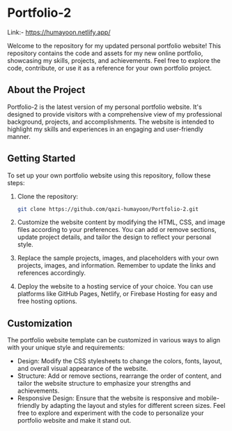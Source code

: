 # Portfolio-2

Link:- https://humayoon.netlify.app/

Welcome to the repository for my updated personal portfolio website! This repository contains the code and assets for my new online portfolio, showcasing my skills, projects, and achievements. Feel free to explore the code, contribute, or use it as a reference for your own portfolio project.

## About the Project

Portfolio-2 is the latest version of my personal portfolio website. It's designed to provide visitors with a comprehensive view of my professional background, projects, and accomplishments. The website is intended to highlight my skills and experiences in an engaging and user-friendly manner.

## Getting Started

To set up your own portfolio website using this repository, follow these steps:

1. Clone the repository:

   ```sh
   git clone https://github.com/qazi-humayoon/Portfolio-2.git
   ```
2. Customize the website content by modifying the HTML, CSS, and image files according to your preferences. You can add or remove sections, update project details, and tailor the design to reflect your personal style.

3. Replace the sample projects, images, and placeholders with your own projects, images, and information. Remember to update the links and references accordingly.

4. Deploy the website to a hosting service of your choice. You can use platforms like GitHub Pages, Netlify, or Firebase Hosting for easy and free hosting options.
## Customization
The portfolio website template can be customized in various ways to align with your unique style and requirements:

- Design: Modify the CSS stylesheets to change the colors, fonts, layout, and overall visual appearance of the website.
- Structure: Add or remove sections, rearrange the order of content, and tailor the website structure to emphasize your strengths and achievements.
- Responsive Design: Ensure that the website is responsive and mobile-friendly by adapting the layout and styles for different screen sizes.
Feel free to explore and experiment with the code to personalize your portfolio website and make it stand out.
